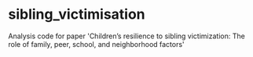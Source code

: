 # sibling_victimisation
Analysis code for paper 'Children’s resilience to sibling victimization: The role of family, peer, school, and neighborhood factors'
